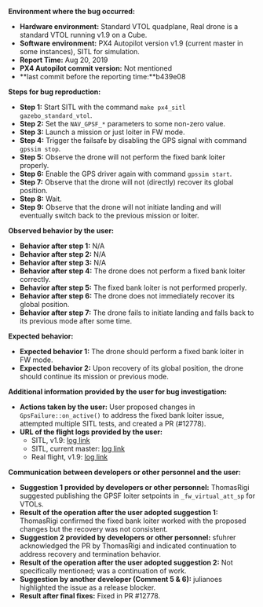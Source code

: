 **Environment where the bug occurred:**

- **Hardware environment:** Standard VTOL quadplane, Real drone is a standard VTOL running v1.9 on a Cube.
- **Software environment:** PX4 Autopilot version v1.9 (current master in some instances), SITL for simulation.
- **Report Time:** Aug 20, 2019
- **PX4 Autopilot commit version:** Not mentioned
- **last commit before the reporting time:**b439e08

**Steps for bug reproduction:**

- **Step 1:** Start SITL with the command `make px4_sitl gazebo_standard_vtol`.
- **Step 2:** Set the `NAV_GPSF_*` parameters to some non-zero value.
- **Step 3:** Launch a mission or just loiter in FW mode.
- **Step 4:** Trigger the failsafe by disabling the GPS signal with command `gpssim stop`.
- **Step 5:** Observe the drone will not perform the fixed bank loiter properly.
- **Step 6:** Enable the GPS driver again with command `gpssim start`.
- **Step 7:** Observe that the drone will not (directly) recover its global position.
- **Step 8:** Wait.
- **Step 9:** Observe that the drone will not initiate landing and will eventually switch back to the previous mission or loiter.

**Observed behavior by the user:**

- **Behavior after step 1:** N/A
- **Behavior after step 2:** N/A
- **Behavior after step 3:** N/A
- **Behavior after step 4:** The drone does not perform a fixed bank loiter correctly.
- **Behavior after step 5:** The fixed bank loiter is not performed properly.
- **Behavior after step 6:** The drone does not immediately recover its global position.
- **Behavior after step 7:** The drone fails to initiate landing and falls back to its previous mode after some time.

**Expected behavior:**

- **Expected behavior 1:** The drone should perform a fixed bank loiter in FW mode.
- **Expected behavior 2:** Upon recovery of its global position, the drone should continue its mission or previous mode.

**Additional information provided by the user for bug investigation:**

- **Actions taken by the user:** User proposed changes in `GpsFailure::on_active()` to address the fixed bank loiter issue, attempted multiple SITL tests, and created a PR (#12778).
- **URL of the flight logs provided by the user:** 
  - SITL, v1.9: [log link](https://logs.px4.io/plot_app?log=5befa577-0ade-4c90-b82c-045830915138)
  - SITL, current master: [log link](https://logs.px4.io/plot_app?log=ac15492a-04b5-4e27-851e-cdb00cb27d62)
  - Real flight, v1.9: [log link](https://logs.px4.io/plot_app?log=7c1a4be9-8e6b-41e2-b7fa-dd29cd270795)

**Communication between developers or other personnel and the user:**

- **Suggestion 1 provided by developers or other personnel:** ThomasRigi suggested publishing the GPSF loiter setpoints in `_fw_virtual_att_sp` for VTOLs.
- **Result of the operation after the user adopted suggestion 1:** ThomasRigi confirmed the fixed bank loiter worked with the proposed changes but the recovery was not consistent.
- **Suggestion 2 provided by developers or other personnel:** sfuhrer acknowledged the PR by ThomasRigi and indicated continuation to address recovery and termination behavior.
- **Result of the operation after the user adopted suggestion 2:** Not specifically mentioned; was a continuation of work.
- **Suggestion by another developer (Comment 5 & 6):** julianoes highlighted the issue as a release blocker.
- **Result after final fixes:** Fixed in PR #12778.
